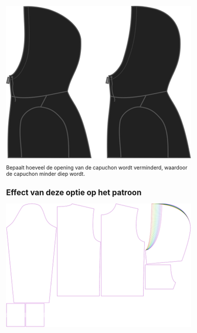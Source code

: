 ![Capuchon inkorting](./hoodcutback.svg)

Bepaalt hoeveel de opening van de capuchon wordt verminderd, waardoor de capuchon minder diep wordt.


## Effect van deze optie op het patroon
![Deze afbeelding toont het effect van deze optie door meerdere varianten die een andere waarde hebben voor deze optie te vervangen](huey_hoodcutback_sample.svg "Effect van deze optie op het patroon")
